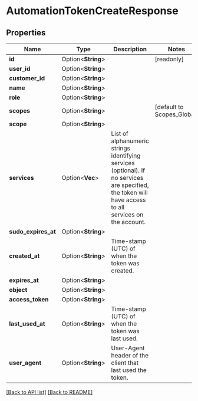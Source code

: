 # AutomationTokenCreateResponse

## Properties

Name | Type | Description | Notes
------------ | ------------- | ------------- | -------------
**id** | Option<**String**> |  | [readonly]
**user_id** | Option<**String**> |  | 
**customer_id** | Option<**String**> |  | 
**name** | Option<**String**> |  | 
**role** | Option<**String**> |  | 
**scopes** | Option<**String**> |  | [default to Scopes_Global]
**scope** | Option<**String**> |  | 
**services** | Option<**Vec<String>**> | List of alphanumeric strings identifying services (optional). If no services are specified, the token will have access to all services on the account. | 
**sudo_expires_at** | Option<**String**> |  | 
**created_at** | Option<**String**> | Time-stamp (UTC) of when the token was created.  | 
**expires_at** | Option<**String**> |  | 
**object** | Option<**String**> |  | 
**access_token** | Option<**String**> |  | 
**last_used_at** | Option<**String**> | Time-stamp (UTC) of when the token was last used. | 
**user_agent** | Option<**String**> | User-Agent header of the client that last used the token. | 

[[Back to API list]](../README.md#documentation-for-api-endpoints) [[Back to README]](../README.md)


